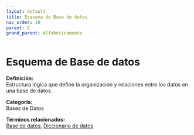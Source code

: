 ```yaml
---
layout: default
title: Esquema de Base de datos
nav_order: 10
parent: E
grand_parent: Alfabéticamente
---
```


# Esquema de Base de datos

**Definición:**  
Estructura lógica que define la organización y relaciones entre los datos en una base de datos.

**Categoría:**  
Bases de Datos 
  


**Términos relacionados:**  
[Base de datos](https://maleniski.github.io/diccionario-angl-tec-mx/docs/alfabeticamente/B/base-de-datos.html), [Diccionario de datos](https://maleniski.github.io/diccionario-angl-tec-mx/docs/alfabeticamente/D/diccionario-de-datos.html)
